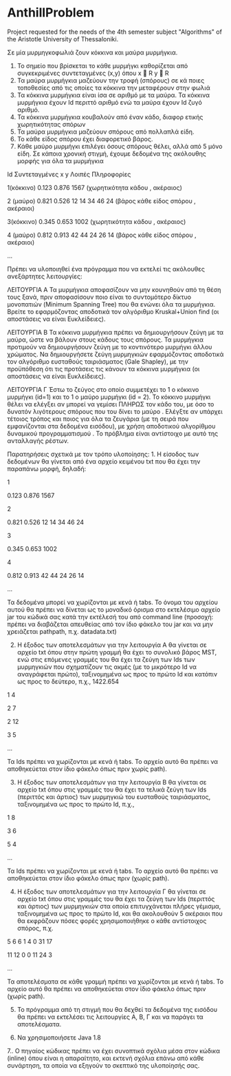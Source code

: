 # AnthillProblem
Project requested for the needs of the 4th semester subject "Algorithms" of the Aristotle University of Thessaloniki.

Σε μία μυρμηγκοφωλιά ζουν κόκκινα και μαύρα μυρμήγκια.
1. Το σημείο που βρίσκεται το κάθε μυρμήγκι καθορίζεται από συγκεκριμένες συντεταγμένες (x,y) όπου x  R y  R
2. Τα μαύρα μυρμήγκια μαζεύουν την τροφή (σπόρους) σε κά ποιες τοποθεσίες από τις οποίες
τα κόκκινα την μεταφέρουν στην φωλιά
3. Τα κόκκινα μυρμήγκια είναι ίσα σε αριθμό με τα μαύρα. Τα κόκκινα μυρμήγκια έχουν Id
περιττό αριθμό ενώ τα μαύρα έχουν Id ζυγό αριθμό.
4. Τα κόκκινα μυρμήγκια κουβαλούν από έναν κάδο, διαφορ ετικής χωρητικότητας σπόρων
5. Τα μαύρα μυρμήγκια μαζεύουν σπόρους από πολλαπλά είδη.
6. Το κάθε είδος σπόρου έχει διαφορετικό βάρος.
7. Κάθε μαύρο μυρμήγκι επιλέγει όσους σπόρους θέλει, αλλά από 5 μόνο είδη.
Σε κάποια χρονική στιγμή, έχουμε δεδομένα της ακόλουθης μορφής για όλα τα μυρμήγκια

Id         Συντεταγμένες x y       Λοιπές Πληροφορίες

1(κόκκινο) 0.123 0.876          1567 (χωρητικότητα κάδου , ακέραιος)

2 (μαύρο)  0.821 0.526          12 14 34 46 24 (βάρος κάθε είδος σπόρου , ακέραιοι)

3(κόκκινο) 0.345 0.653          1002 (χωρητικότητα κάδου , ακέραιος)

4 (μαύρο)  0.812 0.913          42 44 24 26 14 (βάρος κάθε είδος σπόρου , ακέραιοι)

...

Πρέπει να υλοποιηθεί ένα πρόγραμμα που να εκτελεί τις ακόλουθες ανεξάρτητες λειτουργίες:

ΛΕΙΤΟΥΡΓΙΑ Α
Τα μυρμήγκια αποφασίζουν να μην κουνηθούν από τη θέση τους ξανά, πριν αποφασίσουν ποιο
είναι το συντομότερο δίκτυο μονοπατιών (Minimum Spanning Tree) που θα ενώνει όλα τα
μυρμήγκια. Βρείτε το εφαρμόζοντας αποδοτικά τον αλγόριθμο Kruskal+Union find (οι αποστάσεις να είναι Ευκλείδειες).

ΛΕΙΤΟΥΡΓΙΑ B
Τα κόκκινα μυρμήγκια πρέπει να δημιουργήσουν ζεύγη με τα μαύρα, ώστε να βάλουν στους
κάδους τους σπόρους. Τα μυρμήγκια προτιμούν να δημιουργήσουν ζεύγη με το κοντινότερο
μυρμήγκι άλλου χρώματος. Να δημιουργήσετε ζεύγη μυρμηγκιών εφαρμόζοντας αποδοτικά τον
αλγόριθμο ευσταθούς ταιριάσματος (Gale Shapley), με την προϋπόθεση ότι τις προτάσεις τις
κάνουν τα κόκκινα μυρμήγκια (οι αποστάσεις να είναι Ευκλείδειες).

ΛΕΙΤΟΥΡΓΙΑ Γ
Έστω το ζεύγος στο οποίο συμμετέχει το 1
ο κόκκινο μυρμήγκι (id=1) και το 1 ο μαύρο μυρμήγκι (id = 2).
Το κόκκινο μυρμήγκι θέλει να ελέγξει αν μπορεί να γεμίσει ΠΛΗΡΩΣ τον κάδο του, με όσο
το δυνατόν λιγότερους σπόρους που του δίνει το μαύρο . Ελέγξτε αν υπάρχει τέτοιος τρόπος και
ποιος για όλα τα ζευγάρια (με τη σειρά που εμφανίζονται στα δεδομένα εισόδου), με χρήση
αποδοτικού αλγορίθμου δυναμικού προγραμματισμού .
Το πρόβλημα είναι αντίστοιχο με αυτό της ανταλλαγής ρέστων.

Παρατηρήσεις σχετικά με τον τρόπο υλοποίησης:
1.
Η είσοδος των δεδομένων θα γίνεται από ένα αρχείο κειμένου txt που θα έχει την παραπάνω
μορφή, δηλαδή:

1

0.123 0.876 1567

2

0.821 0.526 12 14 34 46 24

3

0.345 0.653 1002

4

0.812 0.913 42 44 24 26 14

...

Τα δεδομένα μπορεί να χωρίζονται με κενά ή tabs.
Το όνομα του αρχείου αυτού θα πρέπει να δίνεται ως το μοναδικό όρισμα στο εκτελέσιμο αρχείο jar του κώδικά σας κατά την εκτέλεσή του
από command line (προσοχή: πρέπει να διαβάζεται απευθείας από τον ίδιο φάκελο του jar και να μην χρειάζεται pathpath, π.χ. datadata.txt)

2. Η έξοδος των αποτελεσμάτων για την λειτουργία Α θα γίνεται σε αρχείο txt όπου στην πρώτη γραμμή θα έχει το συνολικό βάρος MST,
ενώ στις επόμενες γραμμές του θα έχει τα ζεύγη των Ids των μυρμηγκιών που σχηματίζουν τις ακμές (με το μικρότερο Id να αναγράφεται πρώτο),
ταξινομημένα ως προς το πρώτο Id και κατόπιν ως προς το δεύτερο, π.χ.,
1422.654

1 4

2 7

2 12

3 5

...

Τα Ids πρέπει να χωρίζονται με κενά ή tabs.
Το αρχείο αυτό θα πρέπει να αποθηκεύεται στον ίδιο φάκελο όπως πριν χωρίς path).

3. Η έξοδος των αποτελεσμάτων για την λειτουργία Β θα γίνεται σε αρχείο txt όπου στις γραμμές του θα έχει τα τελικά ζεύγη των Ids (περιττός και άρτιος) των μυρμηγκιώ του ευσταθούς ταιριάσματος, ταξινομημένα ως προς το πρώτο Id, π.χ.,

1 8

3 6

5 4

...

Τα Ids πρέπει να χωρίζονται με κενά ή tabs.
Το αρχείο αυτό θα πρέπει να αποθηκεύεται στον ίδιο φάκελο όπως πριν (χωρίς path).

4. Η έξοδος των αποτελεσμάτων για την λειτουργία Γ θα γίνεται σε αρχείο txt όπου στις γραμμές του θα έχει τα ζεύγη των Ids (περιττός και άρτιος) των μυρμηγκιών στα οποία επιτυγχάνεται πλήρες γέμισμα, ταξινομημένα ως προς το πρώτο Id, και θα ακολουθούν 5 ακέραιοι που θα εκφράζουν πόσες φορές χρησιμοποιήθηκε ο κάθε αντίστοιχος σπόρος, π.χ.

5 6  6 1 4 0 31 17

11 12   0 0 11 24 3

...

Τα αποτελέσματα σε κάθε γραμμή πρέπει να χωρίζονται με κενά ή tabs.
Το αρχείο αυτό θα πρέπει να αποθηκεύεται στον ίδιο φάκελο όπως πριν (χωρίς path).

5. Το πρόγραμμα από τη στιγμή που θα δεχθεί τα δεδομένα της εισόδου θα πρέπει να εκτελέσει τις λειτουργίες Α, Β, Γ και να παράγει τα αποτελέσματα.

6. Να χρησιμοποιήσετε Java 1.8

7.. Ο πηγαίος κώδικας πρέπει να έχει συνοπτικά σχόλια μέσα στον κώδικα (inline) όπου είναι η απαραίτητο, και εκτενή σχόλια επάνω από κάθε συνάρτηση, τα οποία να εξηγούν το σκεπτικό της υλοποίησής σας.
